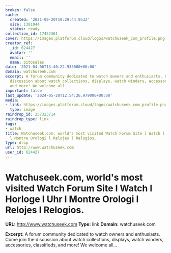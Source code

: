 ```yaml
---
broken: false
cache:
  created: '2021-09-20T19:29:44.953Z'
  size: 1381044
  status: ready
collection_id: 17452361
cover: https://images.platforum.cloud/logos/watchuseek_com_profile.png
creator_ref:
  _id: 624427
  avatar: ''
  email: ''
  name: pitosalas
date: '2021-04-06T13:40:22.935000+00:00'
domain: watchuseek.com
excerpt: A forum community dedicated to watch owners and enthusiasts. Come join the
  discussion about watch collections, displays, watch winders, accessories, classifieds,
  and more! We welcome all...
important: false
last_update: '2024-05-20T12:54:26.979000+00:00'
media:
- link: https://images.platforum.cloud/logos/watchuseek_com_profile.png
  type: image
raindrop_id: 257323714
raindrop_type: link
tags:
- watch
title: Watchuseek.com, world's most visited Watch Forum Site l Watch l Horloge l Uhr
  l Montre Orologi l Relojes l Relogios.
type: drop
url: http://www.watchuseek.com
user_id: 624427
---
```


# Watchuseek.com, world's most visited Watch Forum Site l Watch l Horloge l Uhr l Montre Orologi l Relojes l Relogios.

**URL:** http://www.watchuseek.com
**Type:** link
**Domain:** watchuseek.com

**Excerpt:** A forum community dedicated to watch owners and enthusiasts. Come join the discussion about watch collections, displays, watch winders, accessories, classifieds, and more! We welcome all...
